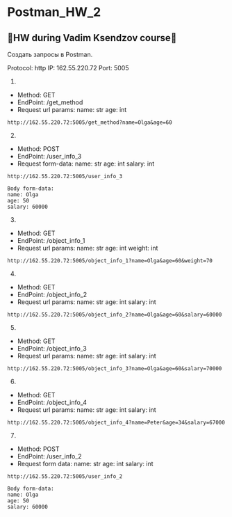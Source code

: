 # Postman_HW_2

## :small_blue_diamond:HW during Vadim Ksendzov course:small_blue_diamond:

Создать запросы в Postman.

Protocol: http
IP: 162.55.220.72
Port: 5005

1. 
- Method: GET
- EndPoint: /get_method
- Request url params: 
    name: str
    age: int
```
http://162.55.220.72:5005/get_method?name=Olga&age=60
```
2. 
- Method: POST
- EndPoint: /user_info_3
- Request form-data: 
    name: str
    age: int
    salary: int
```
http://162.55.220.72:5005/user_info_3

Body form-data:
name: Olga
age: 50
salary: 60000
```

3. 
- Method: GET
- EndPoint: /object_info_1
- Request url params: 
    name: str
    age: int
    weight: int
```
http://162.55.220.72:5005/object_info_1?name=Olga&age=60&weight=70
```

4. 
- Method: GET
- EndPoint: /object_info_2
- Request url params: 
    name: str
    age: int
    salary: int
```
http://162.55.220.72:5005/object_info_2?name=Olga&age=60&salary=60000
```

5. 
- Method: GET
- EndPoint: /object_info_3
- Request url params: 
    name: str
    age: int
    salary: int
```
http://162.55.220.72:5005/object_info_3?name=Olga&age=60&salary=70000
```

6. 
- Method: GET
- EndPoint: /object_info_4
- Request url params: 
    name: str
    age: int
    salary: int
```
http://162.55.220.72:5005/object_info_4?name=Peter&age=34&salary=67000
```

7. 
- Method: POST
- EndPoint: /user_info_2
- Request form data: 
    name: str
    age: int
    salary: int
```
http://162.55.220.72:5005/user_info_2

Body form-data:
name: Olga
age: 50
salary: 60000
```
